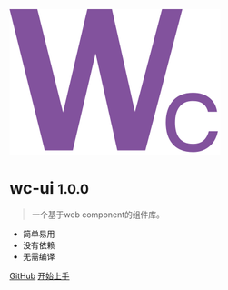 ![logo](./_media/icon.svg)

# wc-ui <small>1.0.0</small>

> 一个基于web component的组件库。

- 简单易用
- 没有依赖
- 无需编译

[GitHub](https://github.com/Apisit-Lee/wc-ui)
[开始上手](https://apisit-lee.github.io/wc-ui/#/guide)